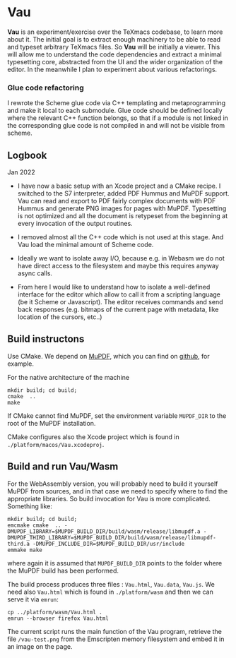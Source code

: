 

# Vau

**Vau** is an experiment/exercise over the TeXmacs codebase, to learn more about it. The initial goal is to extract enough machinery to be able to read and typeset arbitrary TeXmacs files. So **Vau** will be initially a viewer. This will allow me to understand the code dependencies and extract a minimal typesetting core, abstracted from the UI and the wider organization of the editor. In the meanwhile I plan to experiment about various refactorings.

### Glue code refactoring

I rewrote the Scheme glue code via C++ templating and metaprogramming and make it local to each submodule. Glue code should be defined locally where the relevant C++ function belongs, so that if a module is not linked in the corresponding glue code is not compiled in and will not be visible from scheme. 


## Logbook

Jan 2022 

- I have now a basic setup with an Xcode project and a CMake recipe. I switched to the S7 interpreter, added PDF Hummus and MuPDF support. Vau can read and export to PDF fairly complex documents with PDF Hummus and generate PNG images for pages with MuPDF. Typesetting is not optimized and all the document is retypeset from the beginning at every invocation of the output routines.

- I removed almost all the C++ code which is not used at this stage. And Vau load the minimal amount of Scheme code.

- Ideally we want to isolate away I/O, because e.g. in Webasm we do not have direct access to the filesystem and maybe this requires anyway async calls.

- From here I would like to understand how to isolate a well-defined interface for the editor which allow to call it from a scripting language (be it Scheme or Javascript). The editor receives commands and send back responses (e.g. bitmaps of the current page with metadata, like location of the cursors, etc..)


## Build instructons

Use CMake. We depend on [MuPDF](https://mupdf.com), which you can find on [github](https://github.com/ArtifexSoftware/mupdf), for example. 

For the native architecture of the machine
```
mkdir build; cd build;
cmake  ..
make
```
If CMake cannot find MuPDF, set the environment variable `MUPDF_DIR` to the root of the MuPDF installation.

CMake configures also the Xcode project which is found in `./platform/macos/Vau.xcodeproj`.

## Build and run Vau/Wasm

For the WebAssembly version, you will probably need to build it yourself MuPDF from sources, and in that case  we need to specify where to find the appropriate libraries. So build invocation for Vau is more complicated. Something like:
```
mkdir build; cd build;
emcmake cmake  .. -DMUPDF_LIBRARY=$MUPDF_BUILD_DIR/build/wasm/release/libmupdf.a -DMUPDF_THIRD_LIBRARY=$MUPDF_BUILD_DIR/build/wasm/release/libmupdf-third.a -DMUPDF_INCLUDE_DIR=$MUPDF_BUILD_DIR/usr/include
emmake make 
```
where again it is assumed that `MUPDF_BUILD_DIR` points to the folder where the MuPDF build has been performed. 

The build process produces three files : `Vau.html`, `Vau.data`, `Vau.js`. We need also `Vau.html` which is found in `./platform/wasm` and then we can serve it via `emrun`:
```
cp ../platform/wasm/Vau.html .
emrun --browser firefox Vau.html
```
The current script runs the main function of the Vau program,  retrieve the file `/vau-test.png` from the Emscripten memory filesystem and embed it in an image on the page. 

